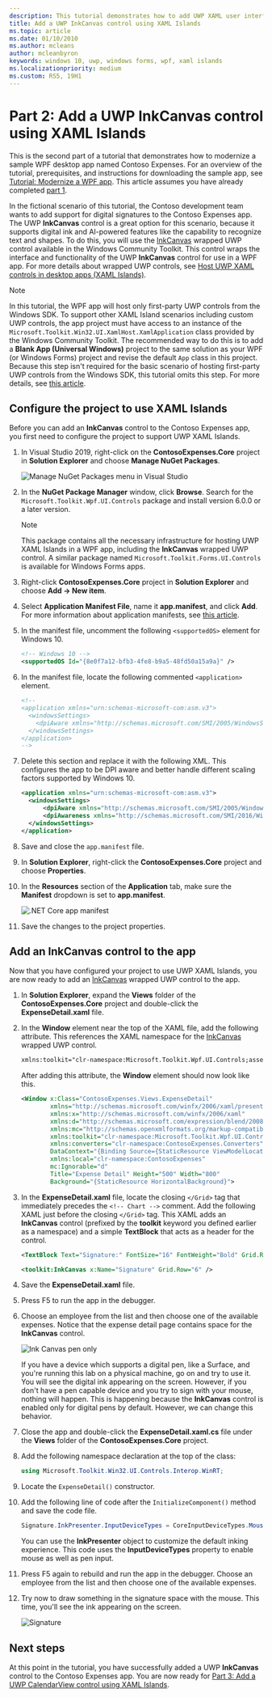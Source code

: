 ```yaml
---
description: This tutorial demonstrates how to add UWP XAML user interfaces, create MSIX packages, and incorporate other modern components into your WPF app.
title: Add a UWP InkCanvas control using XAML Islands
ms.topic: article
ms.date: 01/10/2010
ms.author: mcleans
author: mcleanbyron
keywords: windows 10, uwp, windows forms, wpf, xaml islands
ms.localizationpriority: medium
ms.custom: RS5, 19H1
---
```


# Part 2: Add a UWP InkCanvas control using XAML Islands

This is the second part of a tutorial that demonstrates how to modernize a sample WPF desktop app named Contoso Expenses. For an overview of the tutorial, prerequisites, and instructions for downloading the sample app, see [Tutorial: Modernize a WPF app](modernize-wpf-tutorial.md). This article assumes you have already completed [part 1](modernize-wpf-tutorial-1.md).

In the fictional scenario of this tutorial, the Contoso development team wants to add support for digital signatures to the Contoso Expenses app. The UWP **InkCanvas** control is a great option for this scenario, because it supports digital ink and AI-powered features like the capability to recognize text and shapes. To do this, you will use the [InkCanvas](https://docs.microsoft.com/windows/communitytoolkit/controls/wpf-winforms/inkcanvas) wrapped UWP control available in the Windows Community Toolkit. This control wraps the interface and functionality of the UWP **InkCanvas** control for use in a WPF app. For more details about wrapped UWP controls, see [Host UWP XAML controls in desktop apps (XAML Islands)](xaml-islands.md).

> [!NOTE]
> In this tutorial, the WPF app will host only first-party UWP controls from the Windows SDK. To support other XAML Island scenarios including custom UWP controls, the app project must have access to an instance of the `Microsoft.Toolkit.Win32.UI.XamlHost.XamlApplication` class provided by the Windows Community Toolkit. The recommended way to do this is to add a **Blank App (Universal Windows)** project to the same solution as your WPF (or Windows Forms) project and revise the default `App` class in this project. Because this step isn't required for the basic scenario of hosting first-party UWP controls from the Windows SDK, this tutorial omits this step. For more details, see [this article](host-standard-control-with-xaml-islands.md).

## Configure the project to use XAML Islands

Before you can add an **InkCanvas** control to the Contoso Expenses app, you first need to configure the project to support UWP XAML Islands.

1. In Visual Studio 2019, right-click on the **ContosoExpenses.Core** project in **Solution Explorer** and choose **Manage NuGet Packages**.

    ![Manage NuGet Packages menu in Visual Studio](images/wpf-modernize-tutorial//ManageNuGetPackages.png)

2. In the **NuGet Package Manager** window, click **Browse**. Search for the `Microsoft.Toolkit.Wpf.UI.Controls` package and install version 6.0.0 or a later version.

    > [!NOTE]
    > This package contains all the necessary infrastructure for hosting UWP XAML Islands in a WPF app, including the **InkCanvas** wrapped UWP control. A similar package named `Microsoft.Toolkit.Forms.UI.Controls` is available for Windows Forms apps.

3. Right-click **ContosoExpenses.Core** project in **Solution Explorer** and choose **Add -> New item**.

4. Select **Application Manifest File**, name it **app.manifest**, and click **Add**. For more information about application manifests, see [this article](https://docs.microsoft.com/windows/desktop/SbsCs/application-manifests).

5. In the manifest file, uncomment the following `<supportedOS>` element for Windows 10.

    ```xml
    <!-- Windows 10 -->
    <supportedOS Id="{8e0f7a12-bfb3-4fe8-b9a5-48fd50a15a9a}" />
    ```

6. In the manifest file, locate the following commented `<application>` element.

    ```xml
    <!--
    <application xmlns="urn:schemas-microsoft-com:asm.v3">
      <windowsSettings>
        <dpiAware xmlns="http://schemas.microsoft.com/SMI/2005/WindowsSettings">true</dpiAware>
      </windowsSettings>
    </application>
    -->
    ```

7. Delete this section and replace it with the following XML. This configures the app to be DPI aware and better handle different scaling factors supported by Windows 10.

    ```xml
    <application xmlns="urn:schemas-microsoft-com:asm.v3">
      <windowsSettings>
          <dpiAware xmlns="http://schemas.microsoft.com/SMI/2005/WindowsSettings">true/PM</dpiAware>
          <dpiAwareness xmlns="http://schemas.microsoft.com/SMI/2016/WindowsSettings">PerMonitorV2, PerMonitor</dpiAwareness>
      </windowsSettings>
    </application>
    ```

8. Save and close the `app.manifest` file.

9. In **Solution Explorer**, right-click the **ContosoExpenses.Core** project and choose **Properties**.

10. In the **Resources** section of the **Application** tab, make sure the **Manifest** dropdown is set to **app.manifest**.

    ![.NET Core app manifest](images/wpf-modernize-tutorial/NetCoreAppManifest.png)

11. Save the changes to the project properties.

## Add an InkCanvas control to the app

Now that you have configured your project to use UWP XAML Islands, you are now ready to add an [InkCanvas](https://docs.microsoft.com/windows/communitytoolkit/controls/wpf-winforms/inkcanvas) wrapped UWP control to the app.

1. In **Solution Explorer**, expand the **Views** folder of the **ContosoExpenses.Core** project and double-click the **ExpenseDetail.xaml** file.

2. In the **Window** element near the top of the XAML file, add the following attribute. This references the XAML namespace for the [InkCanvas](https://docs.microsoft.com/windows/communitytoolkit/controls/wpf-winforms/inkcanvas) wrapped UWP control.

    ```xml
    xmlns:toolkit="clr-namespace:Microsoft.Toolkit.Wpf.UI.Controls;assembly=Microsoft.Toolkit.Wpf.UI.Controls"
    ```

    After adding this attribute, the **Window** element should now look like this.

    ```xml
    <Window x:Class="ContosoExpenses.Views.ExpenseDetail"
            xmlns="http://schemas.microsoft.com/winfx/2006/xaml/presentation"
            xmlns:x="http://schemas.microsoft.com/winfx/2006/xaml"
            xmlns:d="http://schemas.microsoft.com/expression/blend/2008"
            xmlns:mc="http://schemas.openxmlformats.org/markup-compatibility/2006"
            xmlns:toolkit="clr-namespace:Microsoft.Toolkit.Wpf.UI.Controls;assembly=Microsoft.Toolkit.Wpf.UI.Controls"
            xmlns:converters="clr-namespace:ContosoExpenses.Converters"
            DataContext="{Binding Source={StaticResource ViewModelLocator}, Path=ExpensesDetailViewModel}"
            xmlns:local="clr-namespace:ContosoExpenses"
            mc:Ignorable="d"
            Title="Expense Detail" Height="500" Width="800"
            Background="{StaticResource HorizontalBackground}">
    ```

4. In the **ExpenseDetail.xaml** file, locate the closing `</Grid>` tag that immediately precedes the `<!-- Chart -->` comment. Add the following XAML just before the closing `</Grid>` tag. This XAML adds an **InkCanvas** control (prefixed by the **toolkit** keyword you defined earlier as a namespace) and a simple **TextBlock** that acts as a header for the control.

    ```xml
    <TextBlock Text="Signature:" FontSize="16" FontWeight="Bold" Grid.Row="5" />

    <toolkit:InkCanvas x:Name="Signature" Grid.Row="6" />
    ```

5. Save the **ExpenseDetail.xaml** file.

6. Press F5 to run the app in the debugger.

7. Choose an employee from the list and then choose one of the available expenses. Notice that the expense detail page contains space for the **InkCanvas** control.

    ![Ink Canvas pen only](images/wpf-modernize-tutorial/InkCanvasPenOnly.png)

    If you have a device which supports a digital pen, like a Surface, and you're running this lab on a physical machine, go on and try to use it. You will see the digital ink appearing on the screen. However, if you don't have a pen capable device and you try to sign with your mouse, nothing will happen. This is happening because the **InkCanvas** control is enabled only for digital pens by default. However, we can change this behavior.

8. Close the app and double-click the **ExpenseDetail.xaml.cs** file under the **Views** folder of the **ContosoExpenses.Core** project.

9. Add the following namespace declaration at the top of the class:

    ```csharp
    using Microsoft.Toolkit.Win32.UI.Controls.Interop.WinRT;
    ```

10. Locate the `ExpenseDetail()` constructor.

11. Add the following line of code after the `InitializeComponent()` method and save the code file.

    ```csharp
    Signature.InkPresenter.InputDeviceTypes = CoreInputDeviceTypes.Mouse | CoreInputDeviceTypes.Pen;
    ```

    You can use the **InkPresenter** object to customize the default inking experience. This code uses the **InputDeviceTypes** property to enable mouse as well as pen input.

12. Press F5 again to rebuild and run the app in the debugger. Choose an employee from the list and then choose one of the available expenses.

13. Try now to draw something in the signature space with the mouse. This time, you'll see the ink appearing on the screen.

    ![Signature](images/wpf-modernize-tutorial/Signature.png)

## Next steps

At this point in the tutorial, you have successfully added a UWP **InkCanvas** control to the Contoso Expenses app. You are now ready for [Part 3: Add a UWP CalendarView control using XAML Islands](modernize-wpf-tutorial-3.md).
